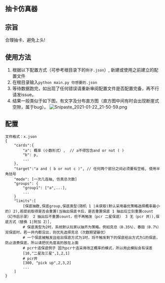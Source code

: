 ## 抽卡仿真器

## 宗旨

合理抽卡、避免上头!




## 使用方法

1. 根据以下配置方式（可参考根目录下的`例子.json`）, 新建或使用之前建立的配置文件
2. 在根目录输入`python main.py 你想要的.json`
3. 等待数据跑完，如出现了任何错误请重新审阅配置文件是否配置完备，再不行请发issue。
4. 结果一般类似于如下图，有文字及分布直方图（直方图中间有时会出现断崖式空隙，属于bug）。
![Snipaste_2021-01-22_21-50-59.png](https://i.loli.net/2021/01/22/7NiUo3VtyfcE1Ca.png)
## 配置

```
文件格式：x.json
{
    "cards":{
        "a": 概率（小数形式）,  // a不得包含and or not ( )
        "b": p,
        ...
    },
    "target":"a and ( b or not c )", // 任何两个部分之间必须要有空格, 使用半角括号
    "mode": [一次几连抽, 仿真总次数]
    "groups": {
        "group1": ["a",...],
        ...
    }
    "limits":[
        [保底抽数,保底group,保底类型(随机 1 |未获取(默认采用最优策略选择概率最小的) 2),若提前取得是否会重置(当抽出保底卡后，是否重置保底 1 抽出后立刻重置count（幻书启示录） 2 抽出后不重置count，但不再触发（pcr 二星保底） 3 无（pcr 井）),保底方式（替换 1|附加 2）],
        # 保底类型为2时，系统默认玩家以抽齐为策略。例如克总（0.35%）、春田（0.7%）双保底时，若一井内都没出，则优先选择克总（次数期望最优）
        # 一个保底被触发且给出保底方式为1时，将不触发剩下的保底给出方式为1的保底，防止浪费保底，所以请把优先度高的放在上面
        # pcr十连保底例子 因为pcr十连采用改正概率的模式，所以用此模拟会有误差
        [10,"二星及三星",1,2,1]
        # pcr井
        [300, "pick up",2,3,2]
        ...
    ]
}
```
